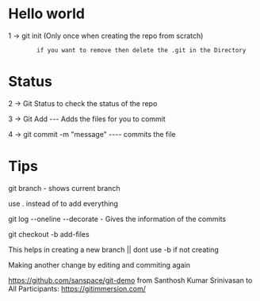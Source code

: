 # Hello world

1 -> git init (Only once when creating the repo from scratch)

            if you want to remove then delete the .git in the Directory

# Status

2 -> Git Status to check the status of the repo

3 -> Git Add <filename> --- Adds the files for you to commit

4 -> git commit -m "message" ---- commits the file

# Tips

git branch - shows current branch

use . instead of <filename> to add everything

git log --oneline --decorate - Gives the information of the commits

git checkout -b add-files

This helps in creating a new branch || dont use -b if not creating

Making another change by editing and commiting again

https://github.com/sanspace/git-demo
from Santhosh Kumar Srinivasan to All Participants:
https://gitimmersion.com/